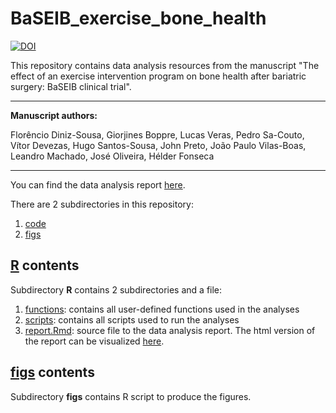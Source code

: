 # BaSEIB_exercise_bone_health

[![DOI](https://zenodo.org/badge/DOI/10.5281/zenodo.3688685.svg)](https://doi.org/10.5281/zenodo.3688685)

This repository contains data analysis resources from the manuscript "The effect of an exercise intervention program on bone health after bariatric surgery: BaSEIB clinical trial".

 ---

**Manuscript authors:**

Florêncio Diniz-Sousa, Giorjines Boppre, Lucas Veras, Pedro Sa-Couto, Vítor Devezas, Hugo Santos-Sousa, John Preto, João Paulo Vilas-Boas, Leandro Machado, José Oliveira, Hélder Fonseca

---

You can find the data analysis report [here](https://lveras.com/reports/report.html).

There are 2 subdirectories in this repository:

1. [code](code/)
3. [figs](figs/)

## [R](R/) contents

Subdirectory **R** contains 2 subdirectories and a file:

1. [functions](code/functions): contains all user-defined functions used in the analyses
2. [scripts](code/scripts): contains all scripts used to run the analyses
3. [report.Rmd](code/report.Rmd): source file to the data analysis report. The html version of the report can be visualized [here](https://lveras.com/reports/report.html).

## [figs](figs/) contents

Subdirectory **figs** contains R script to produce the figures.